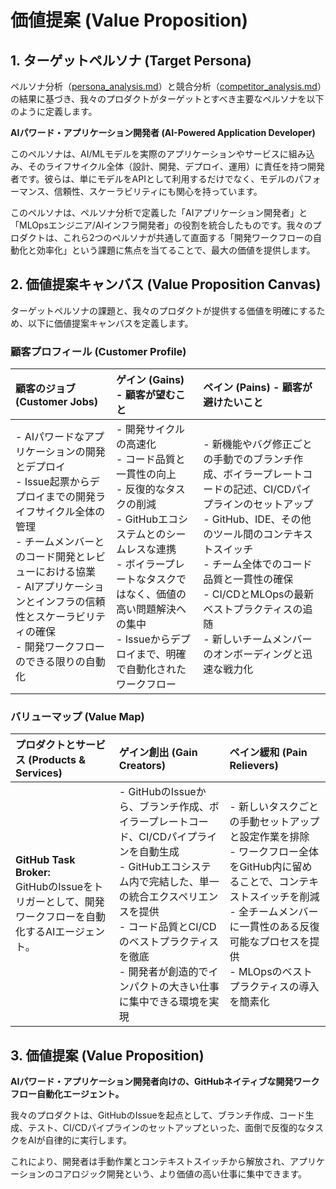# 価値提案 (Value Proposition)

## 1. ターゲットペルソナ (Target Persona)

ペルソナ分析（[persona_analysis.md](/research/issue-639/persona_analysis.md)）と競合分析（[competitor_analysis.md](/research/issue-639/competitor_analysis.md)）の結果に基づき、我々のプロダクトがターゲットとすべき主要なペルソナを以下のように定義します。

**AIパワード・アプリケーション開発者 (AI-Powered Application Developer)**

このペルソナは、AI/MLモデルを実際のアプリケーションやサービスに組み込み、そのライフサイクル全体（設計、開発、デプロイ、運用）に責任を持つ開発者です。彼らは、単にモデルをAPIとして利用するだけでなく、モデルのパフォーマンス、信頼性、スケーラビリティにも関心を持っています。

このペルソナは、ペルソナ分析で定義した「AIアプリケーション開発者」と「MLOpsエンジニア/AIインフラ開発者」の役割を統合したものです。我々のプロダクトは、これら2つのペルソナが共通して直面する「開発ワークフローの自動化と効率化」という課題に焦点を当てることで、最大の価値を提供します。

## 2. 価値提案キャンバス (Value Proposition Canvas)

ターゲットペルソナの課題と、我々のプロダクトが提供する価値を明確にするため、以下に価値提案キャンバスを定義します。

### 顧客プロフィール (Customer Profile)

| 顧客のジョブ (Customer Jobs) | ゲイン (Gains) - 顧客が望むこと | ペイン (Pains) - 顧客が避けたいこと |
| :--- | :--- | :--- |
| - AIパワードなアプリケーションの開発とデプロイ<br>- Issue起票からデプロイまでの開発ライフサイクル全体の管理<br>- チームメンバーとのコード開発とレビューにおける協業<br>- AIアプリケーションとインフラの信頼性とスケーラビリティの確保<br>- 開発ワークフローのできる限りの自動化 | - 開発サイクルの高速化<br>- コード品質と一貫性の向上<br>- 反復的なタスクの削減<br>- GitHubエコシステムとのシームレスな連携<br>- ボイラープレートなタスクではなく、価値の高い問題解決への集中<br>- Issueからデプロイまで、明確で自動化されたワークフロー | - 新機能やバグ修正ごとの手動でのブランチ作成、ボイラープレートコードの記述、CI/CDパイプラインのセットアップ<br>- GitHub、IDE、その他のツール間のコンテキストスイッチ<br>- チーム全体でのコード品質と一貫性の確保<br>- CI/CDとMLOpsの最新ベストプラクティスの追随<br>- 新しいチームメンバーのオンボーディングと迅速な戦力化 |

### バリューマップ (Value Map)

| プロダクトとサービス (Products & Services) | ゲイン創出 (Gain Creators) | ペイン緩和 (Pain Relievers) |
| :--- | :--- | :--- |
| **GitHub Task Broker:**<br>GitHubのIssueをトリガーとして、開発ワークフローを自動化するAIエージェント。 | - GitHubのIssueから、ブランチ作成、ボイラープレートコード、CI/CDパイプラインを自動生成<br>- GitHubエコシステム内で完結した、単一の統合エクスペリエンスを提供<br>- コード品質とCI/CDのベストプラクティスを徹底<br>- 開発者が創造的でインパクトの大きい仕事に集中できる環境を実現 | - 新しいタスクごとの手動セットアップと設定作業を排除<br>- ワークフロー全体をGitHub内に留めることで、コンテキストスイッチを削減<br>- 全チームメンバーに一貫性のある反復可能なプロセスを提供<br>- MLOpsのベストプラクティスの導入を簡素化 |

## 3. 価値提案 (Value Proposition)

**AIパワード・アプリケーション開発者向けの、GitHubネイティブな開発ワークフロー自動化エージェント。**

我々のプロダクトは、GitHubのIssueを起点として、ブランチ作成、コード生成、テスト、CI/CDパイプラインのセットアップといった、面倒で反復的なタスクをAIが自律的に実行します。

これにより、開発者は手動作業とコンテキストスイッチから解放され、アプリケーションのコアロジック開発という、より価値の高い仕事に集中できます。